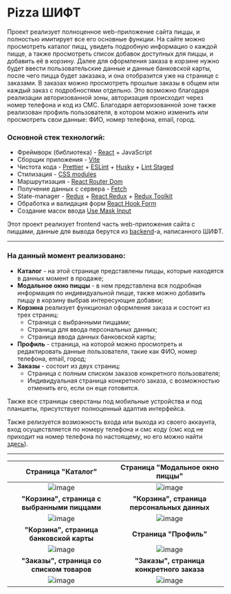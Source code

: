 # Pizza ШИФТ

Проект реализует полноценное web-приложение сайта пиццы, и полностью имитирует все его основные функции. На сайте можно просмотреть каталог пицц, увидеть подробную информацио о каждой пицце, а также просмотреть список добавок доступных для пиццы, и добавить её в корзину. Далее для оформления заказа в корзине нужно будет ввести пользовательские данные и данные банковской карты, после чего пицца будет заказака, и она отобразится уже на странице с заказами. В заказах можно просмотреть прошлые заказы в общем или каждый заказ с подробностями отдельно. Это возможно благодаря реализации авторизованной зоны, авторизация происходит через номер телефона и код из СМС. Благодаря авторизованной зоне также реализован профиль пользователя, в котором можно изменить или просмотреть свои данные: ФИО, номер телефона, email, город.

### Основной стек технологий:
* Фреймворк (библиотека) - [React](https://react.dev/) + JavaScript
* Сборщик приложения - [Vite](https://vitejs.dev/)
* Чистота кода - [Prettier](https://prettier.io/) + [ESLint](https://eslint.org/) + [Husky](https://www.npmjs.com/package/husky) + [Lint Staged](https://www.npmjs.com/package/lint-staged)
* Стилизация - [CSS modules](https://create-react-app.dev/docs/adding-a-css-modules-stylesheet/)
* Маршрутизация - [React Router Dom](https://reactrouter.com/en/main)
* Получение данных с сервера - [Fetch](https://learn.javascript.ru/fetch)
* State-manager - [Redux](https://redux.js.org/) + [React Redux](https://react-redux.js.org/) + [Redux Toolkit](https://redux-toolkit.js.org/)
* Обработка и валидация форм [React Hook Form](https://react-hook-form.com/)
* Создание масок ввода [Use Mask Input](https://www.npmjs.com/package/use-mask-input)

Этот проект реализует frontend часть web-приложения сайта с пиццами, данные для вывода берутся из [backend](https://shift-backend.onrender.com/api#/)-а, написанного ШИФТ.

---

### На данный момент реализовано:

-   **Каталог** - на этой странице представлены пиццы, которые находятся в данных момент в продаже;
-   **Модальное окно пиццы** - в нем представлена вся подробная информация по индивидуальной пицце, также можно добавить пиццу в корзину выбрав интересующие добавки;
-   **Корзина** реализует функционал оформления заказа и состоит из трех страниц:
    -   Страница с выбранными пиццами;
    -   Страница для ввода персональных данных;
    -   Страница ввода данных банковской карты;
-   **Профиль** - страница, на которой можно просмотреть и редактировать данные пользователя, такие как ФИО, номер телефона, email, город;
-   **Заказы** - состоит из двух страниц:
    -   Страница с полным списком заказов конкретного пользователя;
    -   Индивидуальная страница конкретного заказа, с возможностью отменить его, если он еще готовится.

Также все страницы сверстаны под мобильные устройства и под планшеты, присутствует полноценный адаптив интерфейса.

Также релизуется возможность входа или выхода из своего аккаунта, вход осуществляется по номеру телефона и смс коду (смс код не приходит на номер телефона по настоящему, но его можно найти [здесь](https://shift-backend.onrender.com/otps)).
___

|                                    Страница "Каталог"                                     |                              Страница "Модальное окно пиццы"                              |
| :---------------------------------------------------------------------------------------: | :---------------------------------------------------------------------------------------: |
| ![image](https://github.com/user-attachments/assets/ffe6290f-e0b4-44b5-b82f-89fe397a3198) | ![image](https://github.com/user-attachments/assets/f01ecbe8-3a62-4d9b-9c22-ca5c49e02831) |
|                       **"Корзина", страница с выбранными пиццами**                        |                        **"Корзина", страница персональных данных**                        |
| ![image](https://github.com/user-attachments/assets/e46a4a5b-2624-4ad8-9701-9617e4327a4c) | ![image](https://github.com/user-attachments/assets/84bc042c-a865-4f06-bbed-7ae8aa000e97) |
|                         **"Корзина", страница банковской карты**                          |                                  **Страница "Профиль"**                                   |
| ![image](https://github.com/user-attachments/assets/4d5efe5a-6bca-44fd-a65b-559137e0d8d7) | ![image](https://github.com/user-attachments/assets/794a084e-4a79-4e98-a676-3bf41ae0b699) |
|                         **"Заказы", страница со списком товаров**                         |                         **"Заказы", страница конкретного заказа**                         |
| ![image](https://github.com/user-attachments/assets/af0409c8-d96b-4547-8713-a9d6b9bcff18) | ![image](https://github.com/user-attachments/assets/1f1dda4e-3569-4cc8-8154-45b389fb0b21) |
